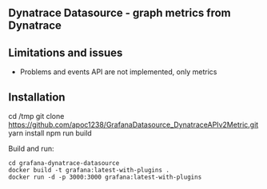 ## Dynatrace Datasource - graph metrics from Dynatrace


## Limitations and issues

- Problems and events API are not implemented, only metrics


## Installation

cd /tmp
git clone https://github.com/apoc1238/GrafanaDatasource_DynatraceAPIv2Metric.git
yarn install
npm run build




Build and run:

```
cd grafana-dynatrace-datasource
docker build -t grafana:latest-with-plugins .
docker run -d -p 3000:3000 grafana:latest-with-plugins
```


